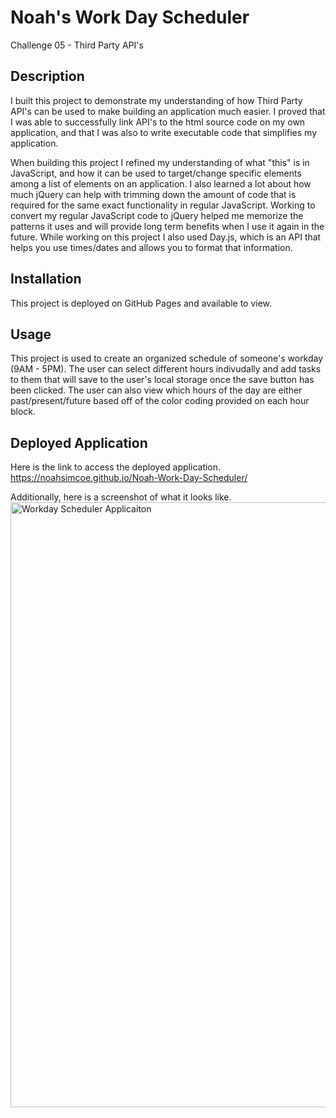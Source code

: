 # Noah's Work Day Scheduler
Challenge 05 - Third Party API's

## Description
I built this project to demonstrate my understanding of how Third Party API's can be used to make building an application much easier. I proved that I was able to successfully link API's to the html source code on my own application, and that I was also to write executable code that simplifies my application.

When building this project I refined my understanding of what "this" is in JavaScript, and how it can be used to target/change specific elements among a list of elements on an application. I also learned a lot about how much jQuery can help with trimming down the amount of code that is required for the same exact functionality in regular JavaScript. Working to convert my regular JavaScript code to jQuery helped me memorize the patterns it uses and will provide long term benefits when I use it again in the future. While working on this project I also used Day.js, which is an API that helps you use times/dates and allows you to format that information.

## Installation
This project is deployed on GitHub Pages and available to view.

## Usage
This project is used to create an organized schedule of someone's workday (9AM - 5PM). The user can select different hours indivudally and add tasks to them that will save to the user's local storage once the save button has been clicked. The user can also view which hours of the day are either past/present/future based off of the color coding provided on each hour block.

## Deployed Application
Here is the link to access the deployed application. 
https://noahsimcoe.github.io/Noah-Work-Day-Scheduler/

Additionally, here is a screenshot of what it looks like.
<img width="968" alt="Workday Scheduler Applicaiton" src="https://github.com/noahsimcoe/Noah-Work-Day-Scheduler/assets/109931528/1747f2e4-7eba-4141-9114-2058af5e1ed9">



